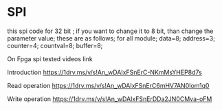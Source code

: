 # SPI
this spi code for 32 bit ; 
if you want to change it to 8 bit,
 than change the parameter value; 
these are as follows;
 for all module; 
data=8;
 address=3; 
counter=4; 
countval=8; 
buffer=8;

On Fpga spi tested videos link

Introduction 
https://1drv.ms/v/s!An_wDAIxFSnErC-NKmMsYHEP8d7s

Read operation 
https://1drv.ms/v/s!An_wDAIxFSnErC6mHV7AN0Iom1q0

Write operation 
https://1drv.ms/v/s!An_wDAIxFSnErDDa2JN0CMva-oFM
